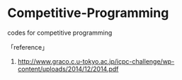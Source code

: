 # Competitive-Programming
codes for competitive programming

「reference」
1. http://www.graco.c.u-tokyo.ac.jp/icpc-challenge/wp-content/uploads/2014/12/2014.pdf
